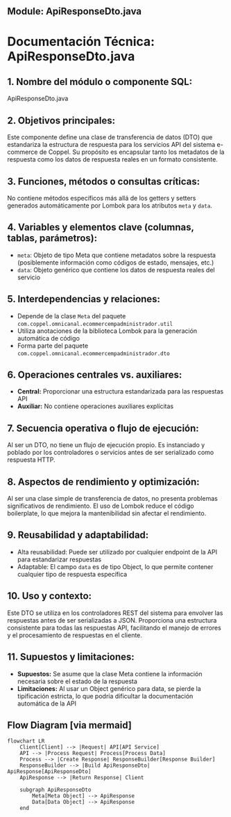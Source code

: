## Module: ApiResponseDto.java

# Documentación Técnica: ApiResponseDto.java

## 1. **Nombre del módulo o componente SQL:**
ApiResponseDto.java

## 2. **Objetivos principales:**
Este componente define una clase de transferencia de datos (DTO) que estandariza la estructura de respuesta para los servicios API del sistema e-commerce de Coppel. Su propósito es encapsular tanto los metadatos de la respuesta como los datos de respuesta reales en un formato consistente.

## 3. **Funciones, métodos o consultas críticas:**
No contiene métodos específicos más allá de los getters y setters generados automáticamente por Lombok para los atributos `meta` y `data`.

## 4. **Variables y elementos clave (columnas, tablas, parámetros):**
- `meta`: Objeto de tipo Meta que contiene metadatos sobre la respuesta (posiblemente información como códigos de estado, mensajes, etc.)
- `data`: Objeto genérico que contiene los datos de respuesta reales del servicio

## 5. **Interdependencias y relaciones:**
- Depende de la clase `Meta` del paquete `com.coppel.omnicanal.ecommercempadministrador.util`
- Utiliza anotaciones de la biblioteca Lombok para la generación automática de código
- Forma parte del paquete `com.coppel.omnicanal.ecommercempadministrador.dto`

## 6. **Operaciones centrales vs. auxiliares:**
- **Central:** Proporcionar una estructura estandarizada para las respuestas API
- **Auxiliar:** No contiene operaciones auxiliares explícitas

## 7. **Secuencia operativa o flujo de ejecución:**
Al ser un DTO, no tiene un flujo de ejecución propio. Es instanciado y poblado por los controladores o servicios antes de ser serializado como respuesta HTTP.

## 8. **Aspectos de rendimiento y optimización:**
Al ser una clase simple de transferencia de datos, no presenta problemas significativos de rendimiento. El uso de Lombok reduce el código boilerplate, lo que mejora la mantenibilidad sin afectar el rendimiento.

## 9. **Reusabilidad y adaptabilidad:**
- Alta reusabilidad: Puede ser utilizado por cualquier endpoint de la API para estandarizar respuestas
- Adaptable: El campo `data` es de tipo Object, lo que permite contener cualquier tipo de respuesta específica

## 10. **Uso y contexto:**
Este DTO se utiliza en los controladores REST del sistema para envolver las respuestas antes de ser serializadas a JSON. Proporciona una estructura consistente para todas las respuestas API, facilitando el manejo de errores y el procesamiento de respuestas en el cliente.

## 11. **Supuestos y limitaciones:**
- **Supuestos:** Se asume que la clase Meta contiene la información necesaria sobre el estado de la respuesta
- **Limitaciones:** Al usar un Object genérico para data, se pierde la tipificación estricta, lo que podría dificultar la documentación automática de la API
## Flow Diagram [via mermaid]
```mermaid
flowchart LR
    Client[Client] --> |Request| API[API Service]
    API --> |Process Request| Process[Process Data]
    Process --> |Create Response| ResponseBuilder[Response Builder]
    ResponseBuilder --> |Build ApiResponseDto| ApiResponse[ApiResponseDto]
    ApiResponse --> |Return Response| Client
    
    subgraph ApiResponseDto
        Meta[Meta Object] --> ApiResponse
        Data[Data Object] --> ApiResponse
    end
```
